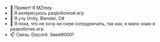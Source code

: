 - 👋 Привет! Я MZmey
- 👀 Я интересуюсь разроботкой игр
- 🌱 Я учу Unity, Blender, C#
- 💞️ Я пока, что не хочу ни скем сотрудничать, так как, я мало знаю в разроботке игр
- 📫 Связь: Discord: Змей#0001 

<!---
MZmey/MZmey is a ✨ special ✨ repository because its `README.md` (this file) appears on your GitHub profile.
You can click the Preview link to take a look at your changes.
--->
